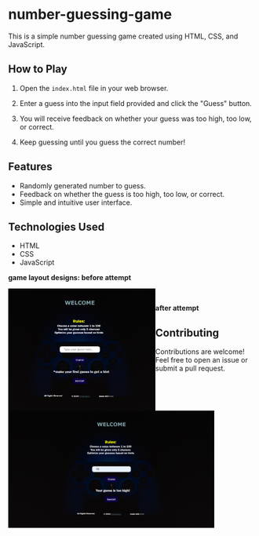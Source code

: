 # number-guessing-game

This is a simple number guessing game created using HTML, CSS, and JavaScript.

## How to Play

1. Open the `index.html` file in your web browser.

2. Enter a guess into the input field provided and click the "Guess" button.

3. You will receive feedback on whether your guess was too high, too low, or correct.

4. Keep guessing until you guess the correct number!

## Features

- Randomly generated number to guess.
- Feedback on whether the guess is too high, too low, or correct.
- Simple and intuitive user interface.

## Technologies Used

- HTML
- CSS
- JavaScript

<b>game layout designs: before attempt </b>

<img align="left" alt="coding" width="300" padding-top="50px" src="https://github.com/Diganta02/number-guessing-game/blob/main/sm1.png"><br>




<b>after attempt </b><br>

<img align="left" alt="coding" width="420" padding-top="100px" src="https://github.com/Diganta02/number-guessing-game/blob/main/ss1.png">

## Contributing

Contributions are welcome! Feel free to open an issue or submit a pull request.

